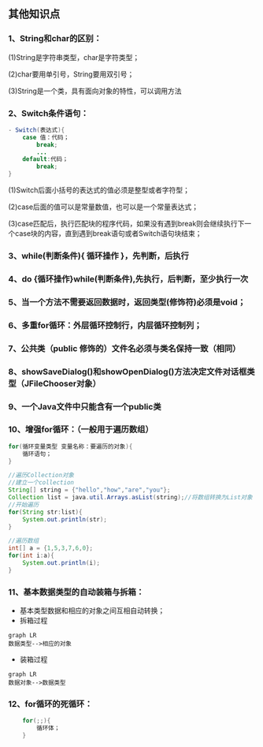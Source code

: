 ## 其他知识点
### 1、String和char的区别：

(1)String是字符串类型，char是字符类型；

(2)char要用单引号，String要用双引号；

(3)String是一个类，具有面向对象的特性，可以调用方法

### 2、Switch条件语句：

```java
- Switch(表达式){
    case 值：代码；
        break;
        ...
    default:代码；
        break;    
}
```
(1)Switch后面小括号的表达式的值必须是整型或者字符型；

(2)case后面的值可以是常量数值，也可以是一个常量表达式；

(3)case匹配后，执行匹配块的程序代码，如果没有遇到break则会继续执行下一个case块的内容，直到遇到break语句或者Switch语句块结束；

### 3、while(判断条件){  循环操作   }，先判断，后执行

### 4、do {循环操作}while(判断条件),先执行，后判断，至少执行一次

### 5、当一个方法不需要返回数据时，返回类型(修饰符)必须是void；

### 6、多重for循环：外层循环控制行，内层循环控制列；

### 7、公共类（public 修饰的）文件名必须与类名保持一致（相同）

### 8、showSaveDialog()和showOpenDialog()方法决定文件对话框类型（JFileChooser对象）

### 9、一个Java文件中只能含有一个public类

### 10、增强for循环：（一般用于遍历数组）

 ```java
 for(循环变量类型 变量名称：要遍历的对象){
     循环语句；
 }
 ```
```java
//遍历Collection对象
//建立一个collection
String[] string = {"hello","how","are","you"};
Collection list = java.util.Arrays.asList(string);//将数组转换为List对象
//开始遍历
for(String str:list){
    System.out.println(str);
}

//遍历数组
int[] a = {1,5,3,7,6,0};
for(int i:a){
    System.out.println(i);
}
```

###  11、基本数据类型的自动装箱与拆箱：

- 基本类型数据和相应的对象之间互相自动转换；
- 拆箱过程



```mermaid
graph LR
数据类型-->相应的对象  
```
- 装箱过程

```mermaid
graph LR
数据对象-->数据类型
```
### 12、for循环的死循环：

```java
    for(;;){
        循环体；
    }
```


